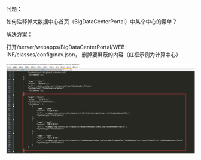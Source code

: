 问题：

如何注释掉大数据中心首页（BigDataCenterPortal）中某个中心的菜单？

解决方案：

打开/server/webapps/BigDataCenterPortal/WEB-INF/classes/config/nav.json，
删掉要屏蔽的内容（红框示例为计算中心）



![](picture/16.png)